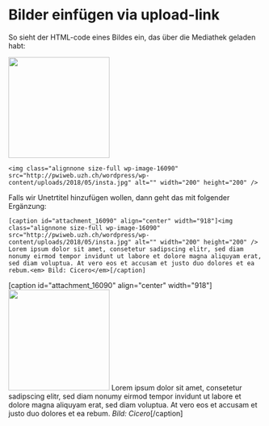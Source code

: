 
# Bilder einfügen via upload-link

So sieht der HTML-code eines Bildes ein, das über die Mediathek geladen habt:


<img class="alignnone size-full wp-image-16090" src="http://pwiweb.uzh.ch/wordpress/wp-content/uploads/2018/05/insta.jpg" alt="" width="200" height="200" />

```
<img class="alignnone size-full wp-image-16090" src="http://pwiweb.uzh.ch/wordpress/wp-content/uploads/2018/05/insta.jpg" alt="" width="200" height="200" />

```

Falls wir Unetrtitel hinzufügen wollen, dann geht das mit folgender Ergänzung:

```
[caption id="attachment_16090" align="center" width="918"]<img class="alignnone size-full wp-image-16090" src="http://pwiweb.uzh.ch/wordpress/wp-content/uploads/2018/05/insta.jpg" alt="" width="200" height="200" /> Lorem ipsum dolor sit amet, consetetur sadipscing elitr, sed diam nonumy eirmod tempor invidunt ut labore et dolore magna aliquyam erat, sed diam voluptua. At vero eos et accusam et justo duo dolores et ea rebum.<em> Bild: Cicero</em>[/caption]
```

[caption id="attachment_16090" align="center" width="918"]<img class="alignnone size-full wp-image-16090" src="http://pwiweb.uzh.ch/wordpress/wp-content/uploads/2018/05/insta.jpg" alt="" width="200" height="200" /> Lorem ipsum dolor sit amet, consetetur sadipscing elitr, sed diam nonumy eirmod tempor invidunt ut labore et dolore magna aliquyam erat, sed diam voluptua. At vero eos et accusam et justo duo dolores et ea rebum.<em> Bild: Cicero</em>[/caption]
